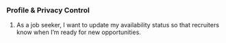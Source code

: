 ### **Profile & Privacy Control**

1. As a job seeker, I want to update my availability status so that recruiters know when I’m ready for new opportunities.
